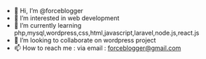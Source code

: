 - 👋 Hi, I’m @forceblogger
- 👀 I’m interested in web development
- 🌱 I’m currently learning php,mysql,wordpress,css,html,javascript,laravel,node.js,react.js
- 💞️ I’m looking to collaborate on wordpress project
- 📫 How to reach me : via email : forceblogger@gmail.com

<!---
forceblogger/forceblogger is a ✨ special ✨ repository because its `README.md` (this file) appears on your GitHub profile.
You can click the Preview link to take a look at your changes.
--->
